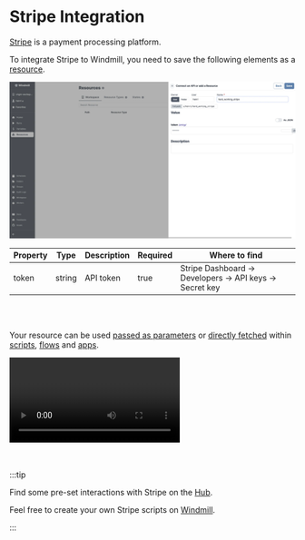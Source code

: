# Stripe Integration

[Stripe](https://stripe.com/) is a payment processing platform.

To integrate Stripe to Windmill, you need to save the following elements as a [resource](../core_concepts/3_resources_and_types/index.mdx).

![Add Stripe Resource](../assets/integrations/add-stripe.png.webp "Add Stripe Resource")

| Property | Type   | Description | Required | Where to find                                            |
| -------- | ------ | ----------- | -------- | -------------------------------------------------------- |
| token    | string | API token   | true     | Stripe Dashboard -> Developers -> API keys -> Secret key |

<br/><br/>

Your resource can be used [passed as parameters](../core_concepts/3_resources_and_types/index.mdx#passing-resources-as-parameters-to-scripts-preferred) or [directly fetched](../core_concepts/3_resources_and_types/index.mdx#fetching-them-from-within-a-script-by-using-the-wmill-client-in-the-respective-language) within [scripts](../script_editor/index.mdx), [flows](../flows/1_flow_editor.mdx) and [apps](../apps/0_app_editor/index.mdx).

<video
	className="border-2 rounded-xl object-cover w-full h-full dark:border-gray-800"
	controls
	src="/videos/add_resources_variables.mp4"
/>

<br/>

:::tip

Find some pre-set interactions with Stripe on the [Hub](https://hub.windmill.dev/integrations/stripe).

Feel free to create your own Stripe scripts on [Windmill](../getting_started/00_how_to_use_windmill/index.mdx).

:::

